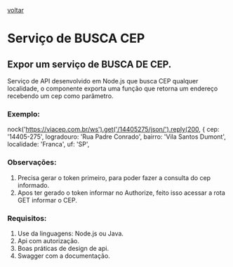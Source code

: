 [voltar](../README.md)
# Serviço de BUSCA CEP

## Expor um serviço de BUSCA DE CEP.

Serviço de API desenvolvido em Node.js que busca CEP qualquer localidade, o componente exporta uma função que retorna um endereço recebendo um cep como parâmetro.

### Exemplo:

nock('https://viacep.com.br/ws').get('/14405275/json/').reply(200, {
      cep: '14405-275',
      logradouro: 'Rua Padre Conrado',
      bairro: 'Vila Santos Dumont',
      localidade: 'Franca',
      uf: 'SP',
      
### Observações:

1. Precisa gerar o token primeiro, para poder fazer a consulta do cep informado.
2. Apos ter gerado o token informar no Authorize, feito isso acessar a rota GET informar o CEP.

### Requisitos:

1. Use da linguagens: Node.js ou Java.
2. Api com autorização.
3. Boas práticas de design de api.
4. Swagger com a documentação.


